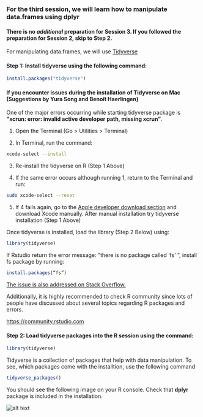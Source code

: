 ### For the third session, we will learn how to manipulate data.frames using dplyr

#### There is no *additional* preparation for Session 3. If you followed the preparation for Session 2, skip to Step 2.


For manipulating data.frames, we will use [Tidyverse](https://www.tidyverse.org/)

#### Step 1: Install tidyverse using the following command:

```r
install.packages("tidyverse")
```

#### If you encounter issues during the installation of Tidyverse on Mac (Suggestions by Yura Song and Benoît Haerlingen)

One of the major errors occurring while starting tidyverse package is **"xcrun: error: invalid active developer path, missing xcrun”**.

1. Open the Terminal (Go > Utilities > Terminal)

2. In Terminal, run the command:  
```bash
xcode-select --install
```

3. Re-install the tidyverse on R (Step 1 Above)

4. If the same error occurs although running 1, return to the Terminal and run: 
```bash
sudo xcode-select --reset
```

5. If 4 fails again, go to the [Apple developer download section](https://developer.apple.com/download/more/) and download Xcode manually. After manual installation try tidyverse installation (Step 1 Above)

Once tidyverse is installed, load the library (Step 2 Below) using:
```r
library(tidyverse)
```
If Rstudio return the error message: "there is no package called ‘fs’ “, install fs package by running: 
```r
install.packages(“fs”)
```

[The issue is also addressed on Stack Overflow.](https://stackoverflow.com/questions/52522565/git-is-not-working-after-macos-update-xcrun-error-invalid-active-developer-pa)

Additionally, it is highly recommended to check R community since lots of people have discussed about several topics regarding R packages and errors. 

https://community.rstudio.com


#### Step 2: Load tidyverse packages into the R session using the command:

```r
library(tidyverse)
```

Tidyverse is a collection of packages that help with data manipulation. To see, which packages come with the installtion, use the following command

```r
tidyverse_packages()
```

You should see the following image on your R console. Check that **dplyr** package is included in the installation. 

![alt text](https://github.com/sumeetpalsingh/R_course/blob/master/images/Tidyverse_load.png "Tidyverse Load")

